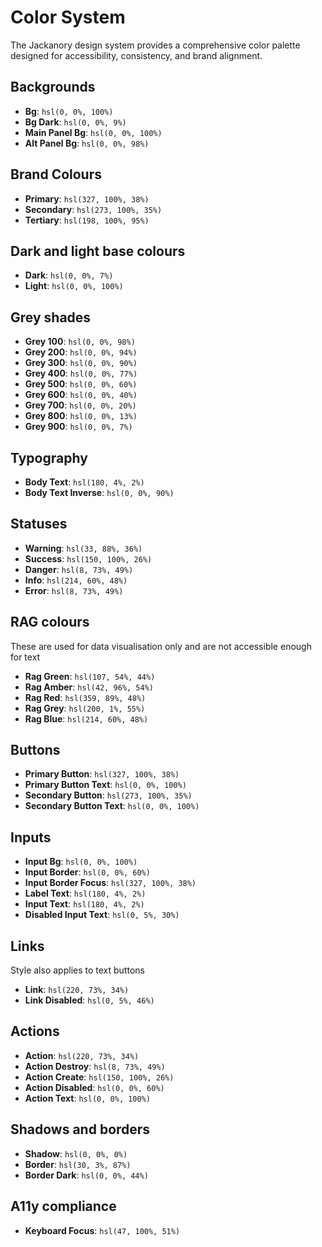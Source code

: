# Color System

The Jackanory design system provides a comprehensive color palette designed for accessibility, consistency, and brand alignment.

## Backgrounds

<!-- COLORPALETTE:BACKGROUNDS
{
  "Bg": "hsl(0, 0%, 100%)",
  "Bg Dark": "hsl(0, 0%, 9%)",
  "Main Panel Bg": "hsl(0, 0%, 100%)",
  "Alt Panel Bg": "hsl(0, 0%, 98%)"
}
-->

- **Bg**: `hsl(0, 0%, 100%)`
- **Bg Dark**: `hsl(0, 0%, 9%)`
- **Main Panel Bg**: `hsl(0, 0%, 100%)`
- **Alt Panel Bg**: `hsl(0, 0%, 98%)`

## Brand Colours

<!-- COLORPALETTE:BRAND COLOURS
{
  "Primary": "hsl(327, 100%, 38%)",
  "Secondary": "hsl(273, 100%, 35%)",
  "Tertiary": "hsl(198, 100%, 95%)"
}
-->

- **Primary**: `hsl(327, 100%, 38%)`
- **Secondary**: `hsl(273, 100%, 35%)`
- **Tertiary**: `hsl(198, 100%, 95%)`

## Dark and light base colours

<!-- COLORPALETTE:DARK AND LIGHT BASE COLOURS
{
  "Dark": "hsl(0, 0%, 7%)",
  "Light": "hsl(0, 0%, 100%)"
}
-->

- **Dark**: `hsl(0, 0%, 7%)`
- **Light**: `hsl(0, 0%, 100%)`

## Grey shades

<!-- COLORPALETTE:GREY SHADES
{
  "Grey 100": "hsl(0, 0%, 98%)",
  "Grey 200": "hsl(0, 0%, 94%)",
  "Grey 300": "hsl(0, 0%, 90%)",
  "Grey 400": "hsl(0, 0%, 77%)",
  "Grey 500": "hsl(0, 0%, 60%)",
  "Grey 600": "hsl(0, 0%, 40%)",
  "Grey 700": "hsl(0, 0%, 20%)",
  "Grey 800": "hsl(0, 0%, 13%)",
  "Grey 900": "hsl(0, 0%, 7%)"
}
-->

- **Grey 100**: `hsl(0, 0%, 98%)`
- **Grey 200**: `hsl(0, 0%, 94%)`
- **Grey 300**: `hsl(0, 0%, 90%)`
- **Grey 400**: `hsl(0, 0%, 77%)`
- **Grey 500**: `hsl(0, 0%, 60%)`
- **Grey 600**: `hsl(0, 0%, 40%)`
- **Grey 700**: `hsl(0, 0%, 20%)`
- **Grey 800**: `hsl(0, 0%, 13%)`
- **Grey 900**: `hsl(0, 0%, 7%)`

## Typography

<!-- COLORPALETTE:TYPOGRAPHY
{
  "Body Text": "hsl(180, 4%, 2%)",
  "Body Text Inverse": "hsl(0, 0%, 90%)"
}
-->

- **Body Text**: `hsl(180, 4%, 2%)`
- **Body Text Inverse**: `hsl(0, 0%, 90%)`

## Statuses

<!-- COLORPALETTE:STATUSES
{
  "Warning": "hsl(33, 88%, 36%)",
  "Success": "hsl(150, 100%, 26%)",
  "Danger": "hsl(8, 73%, 49%)",
  "Info": "hsl(214, 60%, 48%)",
  "Error": "hsl(8, 73%, 49%)"
}
-->

- **Warning**: `hsl(33, 88%, 36%)`
- **Success**: `hsl(150, 100%, 26%)`
- **Danger**: `hsl(8, 73%, 49%)`
- **Info**: `hsl(214, 60%, 48%)`
- **Error**: `hsl(8, 73%, 49%)`

## RAG colours

These are used for data visualisation only and are not accessible enough for text

<!-- COLORPALETTE:RAG COLOURS
{
  "Rag Green": "hsl(107, 54%, 44%)",
  "Rag Amber": "hsl(42, 96%, 54%)",
  "Rag Red": "hsl(359, 89%, 48%)",
  "Rag Grey": "hsl(200, 1%, 55%)",
  "Rag Blue": "hsl(214, 60%, 48%)"
}
-->

- **Rag Green**: `hsl(107, 54%, 44%)`
- **Rag Amber**: `hsl(42, 96%, 54%)`
- **Rag Red**: `hsl(359, 89%, 48%)`
- **Rag Grey**: `hsl(200, 1%, 55%)`
- **Rag Blue**: `hsl(214, 60%, 48%)`

## Buttons

<!-- COLORPALETTE:BUTTONS
{
  "Primary Button": "hsl(327, 100%, 38%)",
  "Primary Button Text": "hsl(0, 0%, 100%)",
  "Secondary Button": "hsl(273, 100%, 35%)",
  "Secondary Button Text": "hsl(0, 0%, 100%)"
}
-->

- **Primary Button**: `hsl(327, 100%, 38%)`
- **Primary Button Text**: `hsl(0, 0%, 100%)`
- **Secondary Button**: `hsl(273, 100%, 35%)`
- **Secondary Button Text**: `hsl(0, 0%, 100%)`

## Inputs

<!-- COLORPALETTE:INPUTS
{
  "Input Bg": "hsl(0, 0%, 100%)",
  "Input Border": "hsl(0, 0%, 60%)",
  "Input Border Focus": "hsl(327, 100%, 38%)",
  "Label Text": "hsl(180, 4%, 2%)",
  "Input Text": "hsl(180, 4%, 2%)",
  "Disabled Input Text": "hsl(0, 5%, 30%)"
}
-->

- **Input Bg**: `hsl(0, 0%, 100%)`
- **Input Border**: `hsl(0, 0%, 60%)`
- **Input Border Focus**: `hsl(327, 100%, 38%)`
- **Label Text**: `hsl(180, 4%, 2%)`
- **Input Text**: `hsl(180, 4%, 2%)`
- **Disabled Input Text**: `hsl(0, 5%, 30%)`

## Links

Style also applies to text buttons

<!-- COLORPALETTE:LINKS
{
  "Link": "hsl(220, 73%, 34%)",
  "Link Disabled": "hsl(0, 5%, 46%)"
}
-->

- **Link**: `hsl(220, 73%, 34%)`
- **Link Disabled**: `hsl(0, 5%, 46%)`

## Actions

<!-- COLORPALETTE:ACTIONS
{
  "Action": "hsl(220, 73%, 34%)",
  "Action Destroy": "hsl(8, 73%, 49%)",
  "Action Create": "hsl(150, 100%, 26%)",
  "Action Disabled": "hsl(0, 0%, 60%)",
  "Action Text": "hsl(0, 0%, 100%)"
}
-->

- **Action**: `hsl(220, 73%, 34%)`
- **Action Destroy**: `hsl(8, 73%, 49%)`
- **Action Create**: `hsl(150, 100%, 26%)`
- **Action Disabled**: `hsl(0, 0%, 60%)`
- **Action Text**: `hsl(0, 0%, 100%)`

## Shadows and borders

<!-- COLORPALETTE:SHADOWS AND BORDERS
{
  "Shadow": "hsl(0, 0%, 0%)",
  "Border": "hsl(30, 3%, 87%)",
  "Border Dark": "hsl(0, 0%, 44%)"
}
-->

- **Shadow**: `hsl(0, 0%, 0%)`
- **Border**: `hsl(30, 3%, 87%)`
- **Border Dark**: `hsl(0, 0%, 44%)`

## A11y compliance

<!-- COLORPALETTE:A11Y COMPLIANCE
{
  "Keyboard Focus": "hsl(47, 100%, 51%)"
}
-->

- **Keyboard Focus**: `hsl(47, 100%, 51%)`


